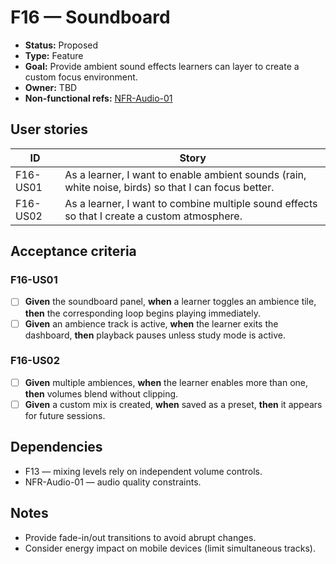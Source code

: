 # F16 — Soundboard

- **Status:** Proposed
- **Type:** Feature
- **Goal:** Provide ambient sound effects learners can layer to create a custom focus environment.
- **Owner:** TBD
- **Non-functional refs:** [NFR-Audio-01](../non-functional.md)

## User stories

| ID | Story |
|----|-------|
| F16-US01 | As a learner, I want to enable ambient sounds (rain, white noise, birds) so that I can focus better. |
| F16-US02 | As a learner, I want to combine multiple sound effects so that I create a custom atmosphere. |

## Acceptance criteria

### F16-US01
- [ ] **Given** the soundboard panel, **when** a learner toggles an ambience tile, **then** the corresponding loop begins playing immediately.
- [ ] **Given** an ambience track is active, **when** the learner exits the dashboard, **then** playback pauses unless study mode is active.

### F16-US02
- [ ] **Given** multiple ambiences, **when** the learner enables more than one, **then** volumes blend without clipping.
- [ ] **Given** a custom mix is created, **when** saved as a preset, **then** it appears for future sessions.

## Dependencies

- F13 — mixing levels rely on independent volume controls.
- NFR-Audio-01 — audio quality constraints.

## Notes

- Provide fade-in/out transitions to avoid abrupt changes.
- Consider energy impact on mobile devices (limit simultaneous tracks).
